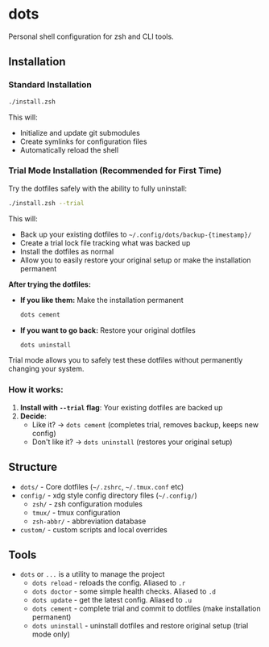 # dots

Personal shell configuration for zsh and CLI tools.

## Installation

### Standard Installation

```bash
./install.zsh
```

This will:
- Initialize and update git submodules
- Create symlinks for configuration files
- Automatically reload the shell

### Trial Mode Installation (Recommended for First Time)

Try the dotfiles safely with the ability to fully uninstall:

```bash
./install.zsh --trial
```

This will:
- Back up your existing dotfiles to `~/.config/dots/backup-{timestamp}/`
- Create a trial lock file tracking what was backed up
- Install the dotfiles as normal
- Allow you to easily restore your original setup or make the installation permanent

**After trying the dotfiles:**

- **If you like them:** Make the installation permanent
  ```bash
  dots cement
  ```

- **If you want to go back:** Restore your original dotfiles
  ```bash
  dots uninstall
  ```

Trial mode allows you to safely test these dotfiles without permanently changing your system.

### How it works:

1. **Install with `--trial` flag**: Your existing dotfiles are backed up
2. **Decide**:
   - Like it? → `dots cement` (completes trial, removes backup, keeps new config)
   - Don't like it? → `dots uninstall` (restores your original setup)

## Structure

- `dots/` - Core dotfiles (`~/.zshrc`, `~/.tmux.conf` etc)
- `config/` - xdg style config directory files (`~/.config/`)
  - `zsh/` - zsh configuration modules
  - `tmux/` - tmux configuration
  - `zsh-abbr/` - abbreviation database
- `custom/` - custom scripts and local overrides

## Tools

- `dots` or `...` is a utility to manage the project
  - `dots reload` - reloads the config. Aliased to `.r`
  - `dots doctor` - some simple health checks. Aliased to `.d`
  - `dots update` - get the latest config. Aliased to `.u`
  - `dots cement` - complete trial and commit to dotfiles (make installation permanent)
  - `dots uninstall` - uninstall dotfiles and restore original setup (trial mode only)
